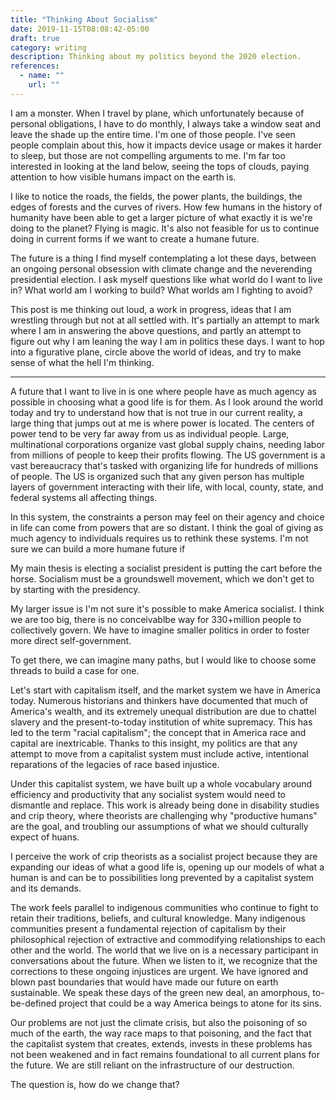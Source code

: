 ```yaml
---
title: "Thinking About Socialism"
date: 2019-11-15T08:08:42-05:00
draft: true
category: writing
description: Thinking about my politics beyond the 2020 election.
references:
  - name: ""
    url: ""
---
```


I am a monster. When I travel by plane, which unfortunately because of personal obligations, I have to do monthly, I always take a window seat and leave the shade up the entire time. I'm one of those people. I've seen people complain about this, how it impacts device usage or makes it harder to sleep, but those are not compelling arguments to me. I'm far too interested in looking at the land below, seeing the tops of clouds, paying attention to how visible humans impact on the earth is.

I like to notice the roads, the fields, the power plants, the buildings, the edges of forests and the curves of rivers. How few humans in the history of humanity have been able to get a larger picture of what exactly it is we're doing to the planet? Flying is magic. It's also not feasible for us to continue doing in current forms if we want to create a humane future.

The future is a thing I find myself contemplating a lot these days, between an ongoing personal obsession with climate change and the neverending presidential election. I ask myself questions like what world do I want to live in? What world am I working to build? What worlds am I fighting to avoid?

This post is me thinking out loud, a work in progress, ideas that I am wrestling through but not at all settled with. It's partially an attempt to mark where I am in answering the above questions, and partly an attempt to figure out why I am leaning the way I am in politics these days. I want to hop into a figurative plane, circle above the world of ideas, and try to make sense of what the hell I'm thinking.

----

A future that I want to live in is one where people have as much agency as possible in choosing what a good life is for them. As I look around the world today and try to understand how that is not true in our current reality, a large thing that jumps out at me is where power is located. The centers of power tend to be very far away from us as individual people. Large, multinational corporations organize vast global supply chains, needing labor from millions of people to keep their profits flowing. The US government is a vast bereaucracy that's tasked with organizing life for hundreds of millions of people. The US is organized such that any given person has multiple layers of government interacting with their life, with local, county, state, and federal systems all affecting things.

In this system, the constraints a person may feel on their agency and choice in life can come from powers that are so distant. I think the goal of giving as much agency to individuals requires us to rethink these systems. I'm not sure we can build a more humane future if



My main thesis is electing a socialist president is putting the cart before the horse. Socialism must be a groundswell movement, which we don't get to by starting with the presidency.

My larger issue is I'm not sure it's possible to make America socialist. I think we are too big, there is no conceivablbe way for 330+million people to collectively govern. We have to imagine smaller politics in order to foster more direct self-government.

To get there, we can imagine many paths, but I would like to choose some threads to build a case for one.

Let's start with capitalism itself, and the market system we have in America today. Numerous historians and thinkers have documented that much of America's wealth, and its extremely unequal distribution are due to chattel slavery and the present-to-today institution of white supremacy. This has led to the term "racial capitalism"; the concept that in America race and capital are inextricable. Thanks to this insight, my politics are that any attempt to move from a capitalist system must include active, intentional reparations of the legacies of race based injustice.

Under this capitalist system, we have built up a whole vocabulary around efficiency and productivity that any socialist system would need to dismantle and replace. This work is already being done in disability studies and crip theory, where theorists are challenging why "productive humans" are the goal, and troubling our assumptions of what we should culturally expect of huans.

I perceive the work of crip theorists as a socialist project because they are expanding our ideas of what a good life is, opening up our models of what a human is and can be to possibilities long prevented by a capitalist system and its demands.

The work feels parallel to indigenous communities who continue to fight to retain their traditions, beliefs, and cultural knowledge. Many indigenous communities present a fundamental rejection of capitalism by their philosophical rejection of extractive and commodifying relationships to each other and the world. The world that we live on is a necessary participant in conversations about the future. When we listen to it, we recognize that the corrections to these ongoing injustices are urgent. We have ignored and blown past boundaries that would have made our future on earth sustainable. We speak these days of the green new deal, an amorphous, to-be-defined project that could be a way America beings to atone for its sins.

Our problems are not just the climate crisis, but also the poisoning of so much of the earth, the way race maps to that poisoning, and the fact that the capitalist system that creates, extends, invests in these problems has not been weakened and in fact remains foundational to all current plans for the future. We are still reliant on the infrastructure of our destruction.

The question is, how do we change that?
